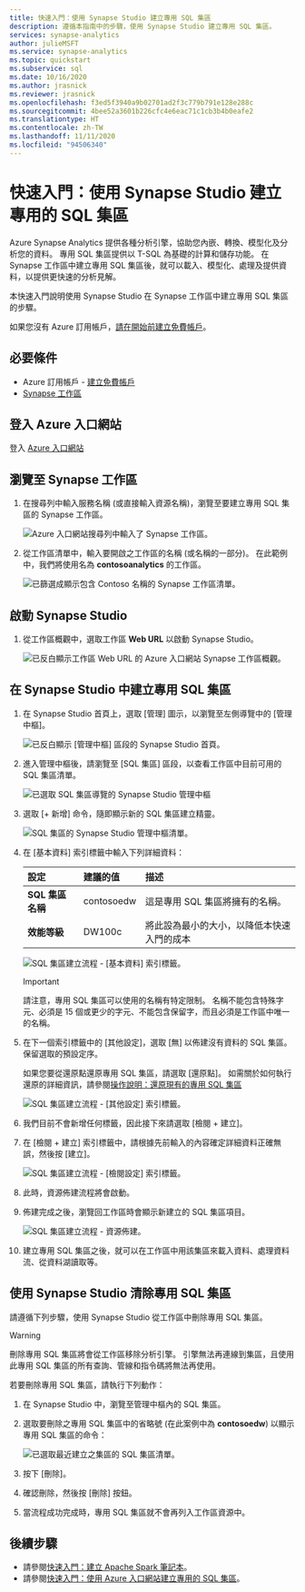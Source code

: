 ```yaml
---
title: 快速入門：使用 Synapse Studio 建立專用 SQL 集區
description: 遵循本指南中的步驟，使用 Synapse Studio 建立專用 SQL 集區。
services: synapse-analytics
author: julieMSFT
ms.service: synapse-analytics
ms.topic: quickstart
ms.subservice: sql
ms.date: 10/16/2020
ms.author: jrasnick
ms.reviewer: jrasnick
ms.openlocfilehash: f3ed5f3940a9b02701ad2f3c779b791e128e288c
ms.sourcegitcommit: 4bee52a3601b226cfc4e6eac71c1cb3b4b0eafe2
ms.translationtype: HT
ms.contentlocale: zh-TW
ms.lasthandoff: 11/11/2020
ms.locfileid: "94506340"
---
```

# <a name="quickstart-create-a-dedicated-sql-pool-using-synapse-studio"></a>快速入門：使用 Synapse Studio 建立專用的 SQL 集區

Azure Synapse Analytics 提供各種分析引擎，協助您內嵌、轉換、模型化及分析您的資料。 專用 SQL 集區提供以 T-SQL 為基礎的計算和儲存功能。 在 Synapse 工作區中建立專用 SQL 集區後，就可以載入、模型化、處理及提供資料，以提供更快速的分析見解。

本快速入門說明使用 Synapse Studio 在 Synapse 工作區中建立專用 SQL 集區的步驟。

如果您沒有 Azure 訂用帳戶，[請在開始前建立免費帳戶](https://azure.microsoft.com/free/)。


## <a name="prerequisites"></a>必要條件

- Azure 訂用帳戶 - [建立免費帳戶](https://azure.microsoft.com/free/)
- [Synapse 工作區](quickstart-create-workspace.md)

## <a name="sign-in-to-the-azure-portal"></a>登入 Azure 入口網站

登入 [Azure 入口網站](https://portal.azure.com/)

## <a name="navigate-to-the-synapse-workspace"></a>瀏覽至 Synapse 工作區

1. 在搜尋列中輸入服務名稱 (或直接輸入資源名稱)，瀏覽至要建立專用 SQL 集區的 Synapse 工作區。

    ![Azure 入口網站搜尋列中輸入了 Synapse 工作區。](media/quickstart-create-sql-pool/create-sql-pool-00a.png)
1. 從工作區清單中，輸入要開啟之工作區的名稱 (或名稱的一部分)。 在此範例中，我們將使用名為 **contosoanalytics** 的工作區。

    ![已篩選成顯示包含 Contoso 名稱的 Synapse 工作區清單。](media/quickstart-create-sql-pool/create-sql-pool-00b.png)

## <a name="launch-synapse-studio"></a>啟動 Synapse Studio

1. 從工作區概觀中，選取工作區 **Web URL** 以啟動 Synapse Studio。

    ![已反白顯示工作區 Web URL 的 Azure 入口網站 Synapse 工作區概觀。](media/quickstart-create-apache-spark-pool/create-spark-pool-studio-20.png)

## <a name="create-a-dedicated-sql-pool-in-synapse-studio"></a>在 Synapse Studio 中建立專用 SQL 集區

1. 在 Synapse Studio 首頁上，選取 [管理] 圖示，以瀏覽至左側導覽中的 [管理中樞]。

    ![已反白顯示 [管理中樞] 區段的 Synapse Studio 首頁。](media/quickstart-create-apache-spark-pool/create-spark-pool-studio-21.png)

1. 進入管理中樞後，請瀏覽至 [SQL 集區] 區段，以查看工作區中目前可用的 SQL 集區清單。

    ![已選取 SQL 集區導覽的 Synapse Studio 管理中樞](media/quickstart-create-sql-pool/create-sql-pool-studio-22.png)

1. 選取 [+ 新增] 命令，隨即顯示新的 SQL 集區建立精靈。 

    ![SQL 集區的 Synapse Studio 管理中樞清單。](media/quickstart-create-sql-pool/create-sql-pool-studio-23.png)

1. 在 [基本資料] 索引標籤中輸入下列詳細資料：

    | 設定 | 建議的值 | 描述 |
    | :------ | :-------------- | :---------- |
    | **SQL 集區名稱** | contosoedw | 這是專用 SQL 集區將擁有的名稱。 |
    | **效能等級** | DW100c | 將此設為最小的大小，以降低本快速入門的成本 |

    ![SQL 集區建立流程 - [基本資料] 索引標籤。](media/quickstart-create-sql-pool/create-sql-pool-studio-24.png)
    > [!IMPORTANT]
    > 請注意，專用 SQL 集區可以使用的名稱有特定限制。 名稱不能包含特殊字元、必須是 15 個或更少的字元、不能包含保留字，而且必須是工作區中唯一的名稱。

4. 在下一個索引標籤中的 [其他設定]，選取 [無] 以佈建沒有資料的 SQL 集區。 保留選取的預設定序。

    如果您要從還原點還原專用 SQL 集區，請選取 [還原點]。 如需關於如何執行還原的詳細資訊，請參閱[操作說明：還原現有的專用 SQL 集區](backuprestore/restore-sql-pool.md)

    ![SQL 集區建立流程 - [其他設定] 索引標籤。](media/quickstart-create-sql-pool/create-sql-pool-studio-25.png)

1. 我們目前不會新增任何標籤，因此接下來請選取 [檢閱 + 建立]。

1. 在 [檢閱 + 建立] 索引標籤中，請根據先前輸入的內容確定詳細資料正確無誤，然後按 [建立]。 

    ![SQL 集區建立流程 - [檢閱設定] 索引標籤。](media/quickstart-create-sql-pool/create-sql-pool-studio-26.png)

1. 此時，資源佈建流程將會啟動。

1. 佈建完成之後，瀏覽回工作區時會顯示新建立的 SQL 集區項目。

    ![SQL 集區建立流程 - 資源佈建。](media/quickstart-create-sql-pool/create-sql-pool-studio-27.png)

1. 建立專用 SQL 集區之後，就可以在工作區中用該集區來載入資料、處理資料流、從資料湖讀取等。

## <a name="clean-up-dedicated-sql-pool-using-synapse-studio"></a>使用 Synapse Studio 清除專用 SQL 集區    

請遵循下列步驟，使用 Synapse Studio 從工作區中刪除專用 SQL 集區。
> [!WARNING]
> 刪除專用 SQL 集區將會從工作區移除分析引擎。 引擎無法再連線到集區，且使用此專用 SQL 集區的所有查詢、管線和指令碼將無法再使用。

若要刪除專用 SQL 集區，請執行下列動作：

1. 在 Synapse Studio 中，瀏覽至管理中樞內的 SQL 集區。
1. 選取要刪除之專用 SQL 集區中的省略號 (在此案例中為 **contosoedw**) 以顯示專用 SQL 集區的命令：

    ![已選取最近建立之集區的 SQL 集區清單。](media/quickstart-create-sql-pool/create-sql-pool-studio-28.png)
1. 按下 [刪除]。
1. 確認刪除，然後按 [刪除] 按鈕。
1. 當流程成功完成時，專用 SQL 集區就不會再列入工作區資源中。

## <a name="next-steps"></a>後續步驟 
- 請參閱[快速入門：建立 Apache Spark 筆記本](quickstart-apache-spark-notebook.md)。
- 請參閱[快速入門：使用 Azure 入口網站建立專用的 SQL 集區](quickstart-create-sql-pool-portal.md)。
